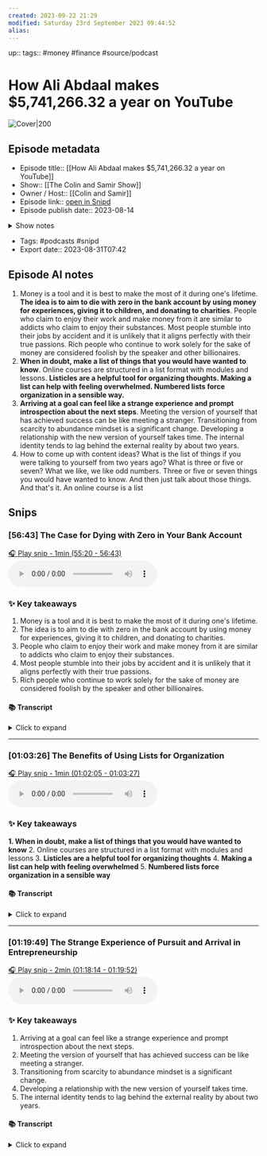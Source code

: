 ```yaml
---
created: 2023-09-22 21:29
modified: Saturday 23rd September 2023 09:44:52
alias:
---
```

up::
tags:: #money #finance #source/podcast

# How Ali Abdaal makes $5,741,266.32 a year on YouTube

![Cover|200](https://wsrv.nl/?url=https%3A%2F%2Fmegaphone.imgix.net%2Fpodcasts%2F97efcf10-e812-11ec-83f3-c3c0c0c21250%2Fimage%2Fcands_podcastart.jpg%3Fixlib%3Drails-4.3.1%26max-w%3D3000%26max-h%3D3000%26fit%3Dcrop%26auto%3Dformat%2Ccompress&w=200&h=200)


## Episode metadata
- Episode title:: [[How Ali Abdaal makes $5,741,266.32 a year on YouTube]]
- Show:: [[The Colin and Samir Show]]
- Owner / Host:: [[Colin and Samir]]
- Episode link:: [open in Snipd](https://share.snipd.com/episode/621f2e9e-dcb9-4f22-9641-bbce4768c53e)
- Episode publish date:: 2023-08-14
<details>
<summary>Show notes</summary>
> We interview Ali Abdaal about his business, how he started making YouTube videos, and his advice to aspiring creators.<br/>>  Apply to access Spotter Labs: http://join.spotter.com
</details>

- Tags: #podcasts #snipd
- Export date:: 2023-08-31T07:42


## Episode AI notes


1. Money is a tool and it is best to make the most of it during one's lifetime. **The idea is to aim to die with zero in the bank account by using money for experiences, giving it to children, and donating to charities**. People who claim to enjoy their work and make money from it are similar to addicts who claim to enjoy their substances. Most people stumble into their jobs by accident and it is unlikely that it aligns perfectly with their true passions. Rich people who continue to work solely for the sake of money are considered foolish by the speaker and other billionaires.
2. **When in doubt, make a list of things that you would have wanted to know**. Online courses are structured in a list format with modules and lessons. **Listicles are a helpful tool for organizing thoughts. Making a list can help with feeling overwhelmed. Numbered lists force organization in a sensible way.**
3. **Arriving at a goal can feel like a strange experience and prompt introspection about the next steps**. Meeting the version of yourself that has achieved success can be like meeting a stranger. Transitioning from scarcity to abundance mindset is a significant change. Developing a relationship with the new version of yourself takes time. The internal identity tends to lag behind the external reality by about two years.
4.  How to come up with content ideas?
	 What is the list of things if you were talking to yourself from two years ago? What is three or five or seven? What we like, we like odd numbers. Three or five or seven things you would have wanted to know. And then just talk about those things. And that's it. An online course is a list

## Snips

### [56:43] The Case for Dying with Zero in Your Bank Account


[🎧 Play snip - 1min️ (55:20 - 56:43)](https://share.snipd.com/snip/09e86583-247a-4da8-a028-00b561dc1449)
<audio controls> <source src="https://traffic.megaphone.fm/LUHUC5525237114.mp3?updated=1692035181#t=55:20,56:43"> </audio>


### ✨ Key takeaways
1. Money is a tool and it is best to make the most of it during one's lifetime.
2. The idea is to aim to die with zero in the bank account by using money for experiences, giving it to children, and donating to charities.
3. People who claim to enjoy their work and make money from it are similar to addicts who claim to enjoy their substances.
4. Most people stumble into their jobs by accident and it is unlikely that it aligns perfectly with their true passions.
5. Rich people who continue to work solely for the sake of money are considered foolish by the speaker and other billionaires.


#### 📚 Transcript
<details>
<summary>Click to expand</summary>
<blockquote><b>Speaker 1</b><br/><br/>Look, I guess, so there's a guy who I spent a bit of time with called Bill Perkins. He is a ridiculously rich guy. He's written a book called to die with zero. The great book, it's basically about how to make the most from your money in your life. And it's kind of whole thesis is that fundamentally money is a tool. And you should therefore aim to die with zero in the back account, kind of thing. So, you know, cash in the money for experiences when you're young, give the money away to your kids when they're younger and they actually can use it, not when they're 68 on average, give The money away to charities because people are dying right now, not on your deathbed, all of those things. And I kind of asked him that like, you know, what about the people who say that they enjoy their work and the work just happens to bring the money. And his point was that like, well, you know, a heroin addict says that they enjoy heroin, a crack head claims to enjoy crack. Yeah. And what are the chances that like, the thing that you would genuinely do if you had, if you could do whatever you wanted, just happens to be the thing that you stumbled into, because most People stumbled into their jobs from like various accidents. Like, what are the chances? Come on, have a bit more imagination. And he was saying that like, he's at least like a billionaire and knows all loads of other billionaires. It was like rich people are the other dumbest people because they continue to work for this tool, because at some point it stopped becoming about the fulfillment that the money could Buy them and became more about chasing the money for its own sake. And they convinced themselves that that's actually, that's actually fun. Yeah.</blockquote>
</details>



---


### [01:03:26] The Benefits of Using Lists for Organization


[🎧 Play snip - 1min️ (01:02:05 - 01:03:27)](https://share.snipd.com/snip/6029e86f-13fe-4fb7-bd57-efb1fc27c1c9)
<audio controls> <source src="https://traffic.megaphone.fm/LUHUC5525237114.mp3?updated=1692035181#t=01:02:05,01:03:27"> </audio>


### ✨ Key takeaways
**1. When in doubt, make a list of things that you would have wanted to know**
2. Online courses are structured in a list format with modules and lessons
3. **Listicles are a helpful tool for organizing thoughts**
4. **Making a list can help with feeling overwhelmed**
5. **Numbered lists force organization in a sensible way**

#### 📚 Transcript
<details>
<summary>Click to expand</summary>
<blockquote><b>Speaker 1</b><br/><br/>And so this is something that we say to our students in the YouTube Academy. When in doubt, just think about list. Just like, what is the list of things if you were talking to yourself from two years ago? What is three or five or seven? What we like, we like odd numbers. Three or five or seven things you would have wanted to know. And then just talk about those things. And that's it. An online course is a list. Three to five modules. Each lesson has, each module has like three-ish lessons in it. The first one is about the philosophy and the overview. The second one is about the step-by-step method. The third one is about like, do's and don'ts. You've got an online course. The listicle.</blockquote><br/><blockquote><b>Speaker 4</b><br/><br/>Everything is a listicle at the end of the day. So we lean very heavily into listicles. That's good. I like that. That's good. I helps you organize your thoughts. Yeah.</blockquote><br/><blockquote><b>Speaker 3</b><br/><br/>So good. Totally. And then for the audience, you have to get to the end. Yeah. Yeah.</blockquote><br/><blockquote><b>Speaker 4</b><br/><br/>Let me know retention curves are still like good. Okay. You don't have to get to the usual ones. Yeah. Yeah. But that is interesting.</blockquote><br/><blockquote><b>Speaker 2</b><br/><br/>Because I find that actually to be just good advice in general. Like if there's anything, whenever I feel overwhelmed, I make a list. That's just like what I do. Or like if we have a video project and I'm like, how's it going to get done? I write steps, which is a list. Yeah. What a fascinating thing. I wonder why does a human mind work like that? Just because it's like algorithmic almost of like first this, then that. Or if this, then that. And then this, then that. I don't know.</blockquote><br/><blockquote><b>Speaker 1</b><br/><br/>It's basically things in a, like the reason I like numbered lists, rather than bullet points, is because the numbered list forces you to organize it in a sensible way.</blockquote>
</details>



---


### [01:19:49] The Strange Experience of Pursuit and Arrival in Entrepreneurship


[🎧 Play snip - 2min️ (01:18:14 - 01:19:52)](https://share.snipd.com/snip/fe6ce134-c6aa-4a02-b555-9a56ace237ab)
<audio controls> <source src="https://traffic.megaphone.fm/LUHUC5525237114.mp3?updated=1692035181#t=01:18:14,01:19:52"> </audio>


### ✨ Key takeaways
1. Arriving at a goal can feel like a strange experience and prompt introspection about the next steps.
2. Meeting the version of yourself that has achieved success can be like meeting a stranger.
3. Transitioning from scarcity to abundance mindset is a significant change.
4. Developing a relationship with the new version of yourself takes time.
5. The internal identity tends to lag behind the external reality by about two years.


#### 📚 Transcript
<details>
<summary>Click to expand</summary>
<blockquote><b>Speaker 2</b><br/><br/>Which is actually a strange experience. Right. It's a strange experience to like, I find that at any given point in my entrepreneurial journey, I've been either in pursuit of something or constantly been in pursuit of something. Oh, yeah. Yeah. And then when you arrive at something that felt like a ridiculous pursuit, like it wasn't going to happen, it's almost like this reestablishment of like, is the pursuit over? Have I arrived? Is it now time to be present or is it time to develop a new pursuit?</blockquote><br/><blockquote><b>Speaker 3</b><br/><br/>And am I working to maintain? Yeah. Or am I working to grow something new? Nice. Yeah. Yeah.</blockquote><br/><blockquote><b>Speaker 2</b><br/><br/>And I got to speak to a business coach who's kind of like a life coach, great guy, who put it into context for me of like, having arrived at this moment is like meeting a new version of yourself. And that's like meeting a stranger. So like prior to this, there was like a scarcity mindset of not having things. It didn't have opportunities, revenue, viewership, didn't have the things. Mm. When you arrive to the place where you do have those things, you're now in an abundant mindset or you're living in abundance, right? And you're now meeting a new version of yourself, the abundant version. And that is like developing a relationship with a stranger and will take the same amount of time to meet this new version of yourself.</blockquote><br/><blockquote><b>Speaker 1</b><br/><br/>There's a quote I heard recently, which is, your internal identity lags about two years behind your external reality.</blockquote><br/><blockquote><b>Speaker 4</b><br/><br/>100%. Yeah, dude. 100%.</blockquote>
</details>
